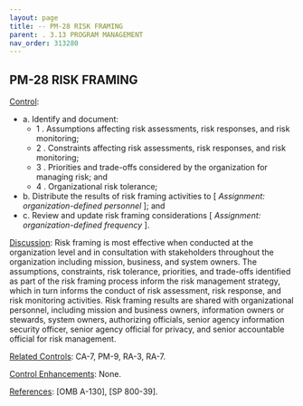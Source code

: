 ```yaml
---
layout: page
title: -- PM-28 RISK FRAMING 
parent: . 3.13 PROGRAM MANAGEMENT 
nav_order: 313280 
---
```


## PM-28 RISK FRAMING

<ins>Control</ins>:
* a. Identify and document:
    * 1 . Assumptions affecting risk assessments, risk responses, and risk monitoring;
    * 2 . Constraints affecting risk assessments, risk responses, and risk monitoring;
    * 3 . Priorities and trade-offs considered by the organization for managing risk; and
    * 4 . Organizational risk tolerance;
* b. Distribute the results of risk framing activities to [ _Assignment: organization-defined personnel_ ]; and
* c. Review and update risk framing considerations [ _Assignment: organization-defined frequency_ ].

<ins>Discussion</ins>: Risk framing is most effective when conducted at the organization level and in consultation with stakeholders throughout the organization including mission, business, and system owners. The assumptions, constraints, risk tolerance, priorities, and trade-offs identified as part of the risk framing process inform the risk management strategy, which in turn informs the conduct of risk assessment, risk response, and risk monitoring activities. Risk framing results are shared with organizational personnel, including mission and business owners, information owners or stewards, system owners, authorizing officials, senior agency information security officer, senior agency official for privacy, and senior accountable official for risk management. 

<ins>Related Controls</ins>: CA-7, PM-9, RA-3, RA-7.

<ins>Control Enhancements</ins>: None.

<ins>References</ins>: [OMB A-130], [SP 800-39].
